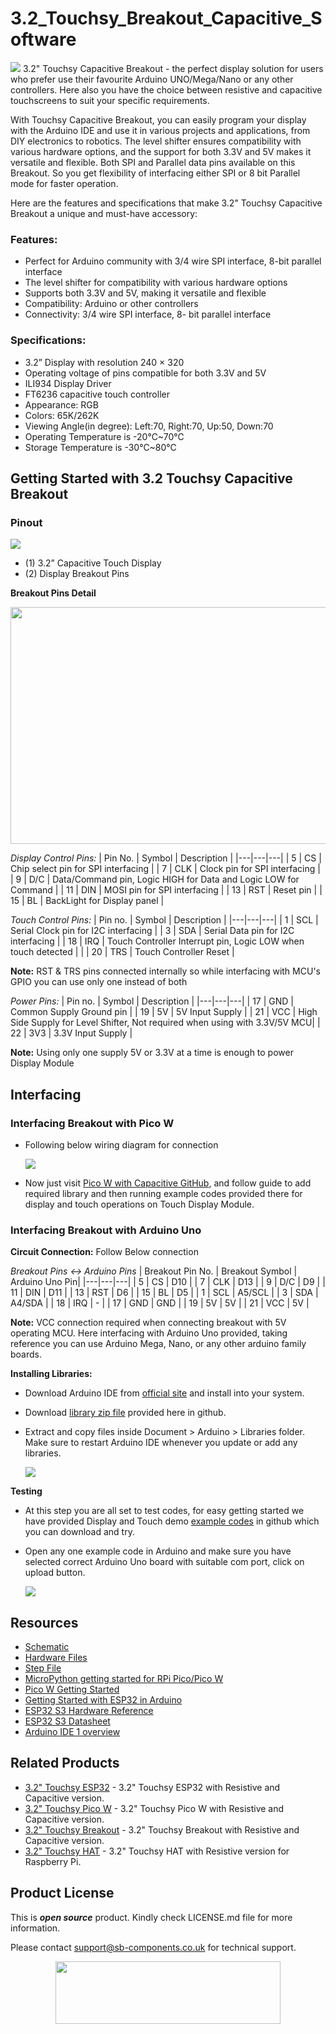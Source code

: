 # 3.2_Touchsy_Breakout_Capacitive_Software
<img src="https://github.com/sbcshop/3.2_Touchsy_HAT_Resistive_Software/blob/main/images/Touchsy%20banner.jpg">
3.2" Touchsy Capacitive Breakout - the perfect display solution for users who prefer use their favourite Arduino UNO/Mega/Nano or any other controllers. Here also you have the choice between resistive and capacitive touchscreens to suit your specific requirements.

With Touchsy Capacitive Breakout, you can easily program your display with the Arduino IDE and use it in various projects and applications, from DIY electronics to robotics. The level shifter ensures compatibility with various hardware options, and the support for both 3.3V and 5V makes it versatile and flexible.
Both SPI and Parallel data pins available on this Breakout. So you get flexibility of interfacing either SPI or 8 bit Parallel mode for faster operation. 

Here are the features and specifications that make 3.2" Touchsy Capacitive Breakout a unique and must-have accessory:

### Features:
- Perfect for Arduino community with 3/4 wire SPI interface, 8-bit parallel interface
- The level shifter for compatibility with various hardware options
- Supports both 3.3V and 5V, making it versatile and flexible
- Compatibility: Arduino or other controllers
- Connectivity: 3/4 wire SPI interface, 8- bit parallel interface

### Specifications:
- 3.2” Display with resolution 240 × 320
- Operating voltage of pins compatible for both 3.3V and 5V
- ILI934 Display Driver
- FT6236 capacitive touch controller
- Appearance: RGB
- Colors: 65K/262K
- Viewing Angle(in degree): Left:70, Right:70, Up:50, Down:70 
- Operating Temperature is -20℃~70℃
- Storage Temperature is -30℃~80℃

## Getting Started with 3.2 Touchsy Capacitive Breakout
### Pinout
<img src="https://github.com/sbcshop/3.2_Touchsy_Breakout_Capacitive_Software/blob/main/images/Touchsy%20Breakout%20Capacitive%20Pinout.jpg">

- (1) 3.2” Capacitive Touch Display 
- (2) Display Breakout Pins
  
**Breakout Pins Detail**
  
  <img src="https://github.com/sbcshop/3.2_Touchsy_Breakout_Capacitive_Software/blob/main/images/touchsy_capacitive_Breakout_pins.png" width = "621" height="379">

  _Display Control Pins:_
  | Pin No. | Symbol | Description |
  |---|---|---|
  | 5 | CS | Chip select pin for SPI interfacing |
  | 7 | CLK  | Clock pin for SPI interfacing |
  | 9 | D/C | Data/Command pin, Logic HIGH for Data and Logic LOW for Command   |
  | 11 | DIN | MOSI pin for SPI interfacing |
  | 13 | RST | Reset pin |
  | 15 | BL | BackLight for Display panel |
  
  _Touch Control Pins:_
  | Pin no. | Symbol | Description | 
  |---|---|---|
  | 1 | SCL | Serial Clock pin for I2C interfacing |
  | 3 | SDA  | Serial Data pin for I2C interfacing |
  | 18 | IRQ | Touch Controller Interrupt pin, Logic LOW when touch detected | |
  | 20 | TRS | Touch Controller Reset |
  
  **Note:** RST & TRS pins connected internally so while interfacing with MCU's GPIO you can use only one instead of both
  
   _Power Pins:_
  | Pin no. | Symbol | Description | 
  |---|---|---|
  | 17 | GND | Common Supply Ground pin |
  | 19 | 5V  | 5V Input Supply |
  | 21 | VCC | High Side Supply for Level Shifter, Not required when using with 3.3V/5V MCU| 
  | 22 | 3V3 | 3.3V Input Supply |
  
  **Note:** Using only one supply 5V or 3.3V at a time is enough to power Display Module

## Interfacing
### Interfacing Breakout with Pico W
  - Following below wiring diagram for connection
    
    <img src="https://github.com/sbcshop/3.2_Touchsy_Breakout_Capacitive_Software/blob/main/images/capacitive_display_picow_wiring.jpg">
    
  - Now just visit [Pico W with Capacitive GitHub](https://github.com/sbcshop/3.2_Touchsy_Pico_W_Capacitive_Software), and follow guide to add required library and then running example codes provided there for display and touch operations on Touch Display Module.

### Interfacing Breakout with Arduino Uno
**Circuit Connection:** Follow Below connection
  
  *Breakout Pins <-> Arduino Pins*
  | Breakout Pin No. | Breakout Symbol | Arduino Uno Pin|
  |---|---|---|
  | 5 | CS | D10 |
  | 7 | CLK  | D13 |
  | 9 | D/C | D9 |
  | 11 | DIN | D11 |
  | 13 | RST | D6 |
  | 15 | BL | D5  |
  | 1 | SCL | A5/SCL |
  | 3 | SDA  | A4/SDA |
  | 18 | IRQ | - |
  | 17 | GND | GND |
  | 19 | 5V  | 5V  |
  | 21 | VCC | 5V |
  
  **Note:** VCC connection required when connecting breakout with 5V operating MCU.
  Here interfacing with Arduino Uno provided, taking reference you can use Arduino Mega, Nano, or any other arduino family boards.
  
**Installing Libraries:**
   - Download Arduino IDE from [official site](https://www.arduino.cc/en/software) and install into your system. 
   - Download [library zip file](https://github.com/sbcshop/3.2_Touchsy_Breakout_Capacitive_Software/blob/main/libraries.zip) provided here in github.
   - Extract and copy files inside Document > Arduino > Libraries folder. Make sure to restart Arduino IDE whenever you update or add any libraries.

     <img src= "https://github.com/sbcshop/3.2_Touchsy_ESP-32_Resistive_Software/blob/main/images/library_files_path.png" />

**Testing** 
   - At this step you are all set to test codes, for easy getting started we have provided Display and Touch demo [example codes](https://github.com/sbcshop/3.2_Touchsy_Breakout_Capacitive_Software/tree/main/examples/) in github which you can download and try. 
   - Open any one example code in Arduino and make sure you have selected correct Arduino Uno board with suitable com port, click on upload button.
     
     <img src="https://github.com/sbcshop/3.2_Touchsy_Breakout_Capacitive_Software/blob/main/images/arduino_select_upload.gif">
     
## Resources
  * [Schematic](https://github.com/sbcshop/3.2_Touchsy_Breakout_Capacitive_Hardware/blob/main/Design%20Data/Sch%203.2%20inch%20Touchsy%20Breakout(capacitive).pdf)
  * [Hardware Files](https://github.com/sbcshop/3.2_Touchsy_Breakout_Capacitive_Hardware)
  * [Step File](https://github.com/sbcshop/3.2_Touchsy_Breakout_Capacitive_Hardware/blob/main/Mechanical%20Data/STEP%203.2%20inch%20Touchsy%20Breakout(capacitive).step)
  * [MicroPython getting started for RPi Pico/Pico W](https://docs.micropython.org/en/latest/rp2/quickref.html)
  * [Pico W Getting Started](https://projects.raspberrypi.org/en/projects/get-started-pico-w)
  * [Getting Started with ESP32 in Arduino](https://docs.espressif.com/projects/arduino-esp32/en/latest/)
  * [ESP32 S3 Hardware Reference](https://docs.espressif.com/projects/esp-idf/en/latest/esp32s3/hw-reference/index.html)
  * [ESP32 S3 Datasheet](https://github.com/sbcshop/3.2_Touchsy_ESP-32_Resistive_Software/blob/main/documents/esp32-s3_datasheet_en.pdf)
  * [Arduino IDE 1 overview](https://docs.arduino.cc/software/ide-v1/tutorials/Environment)


## Related Products
   * [3.2" Touchsy ESP32](https://shop.sb-components.co.uk/collections/pre-order/products/touchsy-3-2-touch-lcd-display-based-on-esp32-mcu) - 3.2" Touchsy ESP32 with Resistive and Capacitive version. 
   * [3.2" Touchsy Pico W](https://shop.sb-components.co.uk/collections/pre-order/products/touchsy-3-2-touch-lcd-display-based-on-pico-w) - 3.2" Touchsy Pico W with Resistive and Capacitive version.
   * [3.2" Touchsy Breakout](https://shop.sb-components.co.uk/collections/pre-order/products/touchsy-3-2-touch-lcd-display-breakout-board) - 3.2" Touchsy Breakout with Resistive and Capacitive version.
   * [3.2" Touchsy HAT](https://shop.sb-components.co.uk/collections/pre-order/products/touchsy-3-2-touch-lcd-display-for-raspberry-pi) - 3.2" Touchsy HAT with Resistive version for Raspberry Pi.

## Product License

This is ***open source*** product. Kindly check LICENSE.md file for more information.

Please contact support@sb-components.co.uk for technical support.
<p align="center">
  <img width="360" height="100" src="https://cdn.shopify.com/s/files/1/1217/2104/files/Logo_sb_component_3.png?v=1666086771&width=300">
</p>
